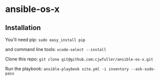 # ansible-os-x

## Installation

You'll need pip: `sudo easy_install pip`

and command line tools: `xcode-select --install`

Clone this repo: `git clone git@github.com:cjwfuller/ansible-os-x.git`

Run the playbook: `ansible-playbook site.yml -i inventory --ask-sudo-pass`

